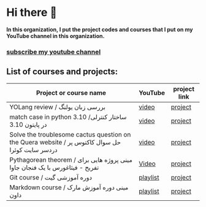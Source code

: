 # Hi there 👋
**In this organization, I put the project codes and courses that I put on my YouTube channel in this organization.**

### [subscribe my youtube channel](https://www.youtube.com/shahriaarrr?sub_confirmation=1)

## List of courses and projects:
Project or course name | YouTube | project link
--------------------|---------|-------------
YOLang review / بررسی زبان یولنگ | [video](https://youtu.be/hpstRwr5Rf8) | [project](https://github.com/sh-youtube/YOLang-review)
match case in python 3.10 /ساختار کنترلی در پایتون 3.10 | [video](https://youtu.be/d8-ocyf6l9M) | [project](https://github.com/sh-youtube/Python-Match-Case)
Solve the troublesome cactus question on the Quera website / حل سوال کاکتوس پر دردسر سایت کوئرا| [video](https://youtu.be/sgHbaUMJxKc) | [project](https://github.com/sh-youtube/troublesome-cactus) 
Pythagorean theorem / مینی پروژه هایی برای تفریح - فیثاغورس با یک فنجان جاوا| [Video](https://youtu.be/A9HJh3-Rd00) | [project](https://github.com/sh-youtube/Pythagorean-theorem)
Git course / دوره آموزشی گیت| [playlist](https://www.youtube.com/playlist?list=PLNjdjZpVESU47wGkPh2U-UoWc9382dNG2) | [project](https://github.com/sh-youtube/Git-course)
Markdown course / مینی دوره آموزش مارک داون| [playlist](https://www.youtube.com/playlist?list=PLNjdjZpVESU7T8GLHG3qBtsGcRvvsXEL8) | [project](https://github.com/sh-youtube/Markdown-Tutorial)

